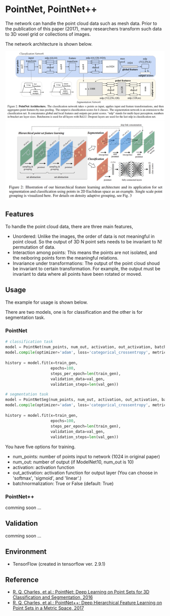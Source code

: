 # PointNet, PointNet++

The network can handle the point cloud data such as mesh data. Prior to the publication of this paper (2017), many researchers transform such data to 3D voxel grid or collections of images.

The network architecture is shown below.

![network_architecture](/images/pointnet_network_architecture.png)
![network_architecture](/images/pointnet2_network_architecture.png)

## Features

To handle the point cloud data, there are three main features,
- Unordered: Unlike the images, the order of data is not meaningful in point cloud. So the output of 3D N point sets needs to be invariant to N! permutation of data.
- Interaction among points: This means the points are not isolated, and the neiboring points form the meaningful relations.
- Invariance  under  transformations: The output of the point cloud shoud be invariant to certain transformation. For example, the output must be invariant to data where all points have been rotated or moved.

## Usage
The example for usage is shown below.

There are two models, one is for classification and the other is for segmentation task. 

### PointNet

```python
# classification task
model = PointNet(num_points, num_out, activation, out_activation, batchnormalization=True)
model.compile(optimizer='adam', loss='categorical_crossentropy', metrics=['accuracy'])

history = model.fit(x=train_gen,
                    epochs=100,
                    steps_per_epoch=len(train_gen),
                    validation_data=val_gen,
                    validation_steps=len(val_gen))
```
```python
# segmentation task
model = PointNetSeg(num_points, num_out, activation, out_activation, batchnormalization=True)
model.compile(optimizer='adam', loss='categorical_crossentropy', metrics=['accuracy'])

history = model.fit(x=train_gen,
                    epochs=100,
                    steps_per_epoch=len(train_gen),
                    validation_data=val_gen,
                    validation_steps=len(val_gen))
```

You have five options for training.

- num_points: number of points input to network (1024 in original paper)
- num_out: number of output (if ModelNet10, num_out is 10)
- activation: activation function
- out_activation: activation function for output layer (You can choose in 'softmax', 'sigmoid', and 'linear'.)
- batchnormalization: True or False (default: True)


### PointNet++

comming soon ...

## Validation

comming soon ...

## Environment

- TensorFlow (created in tensorflow ver. 2.9.1)

## Reference
- [R. Q. Charles, et al.: PointNet: Deep Learning on Point Sets for 3D Classification and Segmentation, 2016](https://arxiv.org/pdf/1612.00593.pdf)
- [R. Q. Charles, et al.: PointNet++: Deep Hierarchical Feature Learning on Point Sets in a Metric Space, 2017](https://arxiv.org/pdf/1706.02413.pdf)
